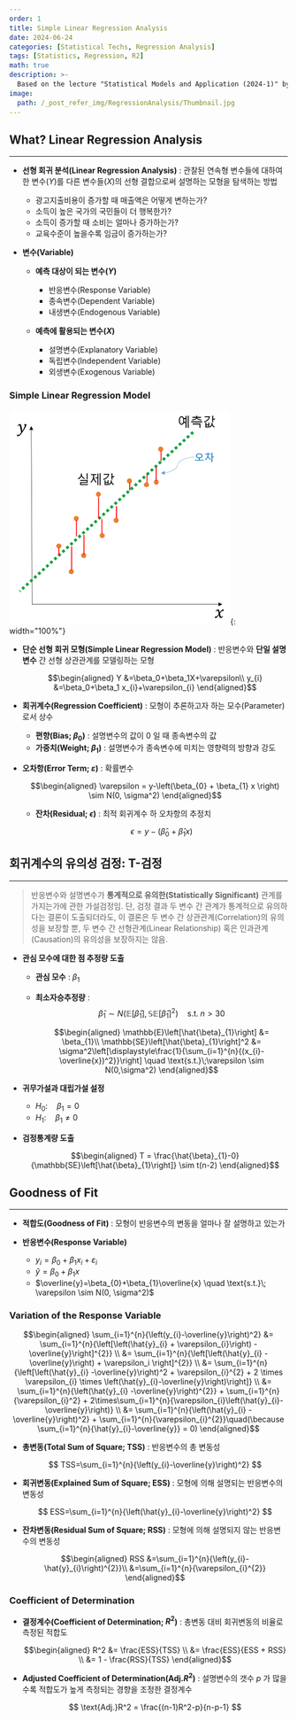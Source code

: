 ```yaml
---
order: 1
title: Simple Linear Regression Analysis
date: 2024-06-24
categories: [Statistical Techs, Regression Analysis]
tags: [Statistics, Regression, R2]
math: true
description: >-
  Based on the lecture "Statistical Models and Application (2024-1)" by Prof. Yeo Jin Chung, Dept. of Data Science, The Grad. School, Kookmin Univ.
image:
  path: /_post_refer_img/RegressionAnalysis/Thumbnail.jpg
---
```


## What? Linear Regression Analysis
-----

- **선형 회귀 분석(Linear Regression Analysis)** : 관찰된 연속형 변수들에 대하여 한 변수($Y$)를 다른 변수들($X$)의 선형 결합으로써 설명하는 모형을 탐색하는 방법
    - 광고지출비용이 증가할 때 매출액은 어떻게 변하는가?
    - 소득이 높은 국가의 국민들이 더 행복한가?
    - 소득이 증가할 때 소비는 얼마나 증가하는가?
    - 교육수준이 높을수록 임금이 증가하는가?

- **변수(Variable)**
    - **예측 대상이 되는 변수($Y$)**
        - 반응변수(Response Variable)
        - 종속변수(Dependent Variable)
        - 내생변수(Endogenous Variable)

    - **예측에 활용되는 변수($X$)**
        - 설명변수(Explanatory Variable)
        - 독립변수(Independent Variable)
        - 외생변수(Exogenous Variable)

### Simple Linear Regression Model

![01](/_post_refer_img/RegressionAnalysis/01-01.png){: width="100%"}

- **단순 선형 회귀 모형(Simple Linear Regression Model)** : 반응변수와 **단일 설명변수** 간 선형 상관관계를 모델링하는 모형

    $$\begin{aligned}
    Y
    &=\beta_0+\beta_1X+\varepsilon\\
    y_{i}
    &=\beta_0+\beta_1 x_{i}+\varepsilon_{i}
    \end{aligned}$$

- **회귀계수(Regression Coefficient)** : 모형이 추론하고자 하는 모수(Parameter)로서 상수
    - **편향(Bias; $\beta_0$)** : 설명변수의 값이 $0$ 일 때 종속변수의 값
    - **가중치(Weight; $\beta_1$)** : 설명변수가 종속변수에 미치는 영향력의 방향과 강도

- **오차항(Error Term; $\varepsilon$)** : 확률변수

    $$\begin{aligned}
    \varepsilon = y-\left(\beta_{0} + \beta_{1} x \right) \sim N(0, \sigma^2)
    \end{aligned}$$

    - **잔차(Residual; $\epsilon$)** : 최적 회귀계수 하 오차항의 추정치

        $$
        \epsilon=y-\left(\hat{\beta}_{0} + \hat{\beta}_{1} x \right)
        $$

## 회귀계수의 유의성 검정: T-검정
-----

> 반응변수와 설명변수가 **통계적으로 유의한(Statistically Significant)** 관계를 가지는가에 관한 가설검정임. 단, 검정 결과 두 변수 간 관계가 통계적으로 유의하다는 결론이 도출되더라도, 이 결론은 두 변수 간 상관관계(Correlation)의 유의성을 보장할 뿐, 두 변수 간 선형관계(Linear Relationship) 혹은 인과관계(Causation)의 유의성을 보장하지는 않음.

- **관심 모수에 대한 점 추정량 도출**
    - **관심 모수** : $\beta_{1}$
    - **최소자승추정량** : $$\hat{\beta}_{1} \sim N(\mathbb{E}\left[\hat{\beta}_{1}\right], \mathbb{SE}\left[\hat{\beta}_{1}\right]^2) \quad \text{s.t.}\;n>30$$
        
        $$\begin{aligned}
        \mathbb{E}\left[\hat{\beta}_{1}\right]
        &= \beta_{1}\\
        \mathbb{SE}\left[\hat{\beta}_{1}\right]^2
        &= \sigma^2\left[\displaystyle\frac{1}{\sum_{i=1}^{n}{(x_{i}-\overline{x})^2}}\right] \quad \text{s.t.}\;\varepsilon \sim N(0,\sigma^2)
        \end{aligned}$$

- **귀무가설과 대립가설 설정**
    - $H_{0}: \quad \beta_{1} = 0$
    - $H_{1}: \quad \beta_{1} \ne 0$

- **검정통계량 도출**

    $$\begin{aligned}
    T = \frac{\hat{\beta}_{1}-0}{\mathbb{SE}\left[\hat{\beta}_{1}\right]} \sim t(n-2)
    \end{aligned}$$

## Goodness of Fit
-----

- **적합도(Goodness of Fit)** : 모형이 반응변수의 변동을 얼마나 잘 설명하고 있는가

- **반응변수(Response Variable)**
    - $y_{i}=\beta_{0}+\beta_{1}x_{i}+\varepsilon_{i}$
    - $\hat{y}=\beta_{0}+\beta_{1}x$
    - $\overline{y}=\beta_{0}+\beta_{1}\overline{x} \quad \text{s.t.}\; \varepsilon \sim N(0, \sigma^2)$

### Variation of the Response Variable

$$\begin{aligned}
\sum_{i=1}^{n}{\left(y_{i}-\overline{y}\right)^2}
&= \sum_{i=1}^{n}{\left[\left(\hat{y}_{i} + \varepsilon_{i}\right) -\overline{y}\right]^{2}} \\
&= \sum_{i=1}^{n}{\left[\left(\hat{y}_{i} -\overline{y}\right) + \varepsilon_i \right]^{2}} \\
&= \sum_{i=1}^{n}{\left[\left(\hat{y}_{i} -\overline{y}\right)^2 + \varepsilon_{i}^{2} + 2 \times \varepsilon_{i} \times \left(\hat{y}_{i}-\overline{y}\right)\right]} \\
&= \sum_{i=1}^{n}{\left(\hat{y}_{i} -\overline{y}\right)^{2}} + \sum_{i=1}^{n}{\varepsilon_{i}^2} + 2\times\sum_{i=1}^{n}{\varepsilon_{i}\left(\hat{y}_{i}-\overline{y}\right)} \\
&= \sum_{i=1}^{n}{\left(\hat{y}_{i} -\overline{y}\right)^2} + \sum_{i=1}^{n}{\varepsilon_{i}^{2}}\quad(\because \sum_{i=1}^{n}{\hat{y}_{i}-\overline{y}} = 0)
\end{aligned}$$

- **총변동(Total Sum of Square; TSS)** : 반응변수의 총 변동성

    $$
    TSS=\sum_{i=1}^{n}{\left(y_{i}-\overline{y}\right)^2}
    $$

- **회귀변동(Explained Sum of Square; ESS)** : 모형에 의해 설명되는 반응변수의 변동성

    $$
    ESS=\sum_{i=1}^{n}{\left(\hat{y}_{i}-\overline{y}\right)^2}
    $$

- **잔차변동(Residual Sum of Square; RSS)** : 모형에 의해 설명되지 않는 반응변수의 변동성

    $$\begin{aligned}
    RSS
    &=\sum_{i=1}^{n}{\left(y_{i}-\hat{y}_{i}\right)^{2}}\\
    &=\sum_{i=1}^{n}{\varepsilon_{i}^{2}}
    \end{aligned}$$

### Coefficient of Determination

- **결정계수(Coefficient of Determination; $R^2$)** : 총변동 대비 회귀변동의 비율로 측정된 적합도

    $$\begin{aligned}
    R^2
    &= \frac{ESS}{TSS} \\
    &= \frac{ESS}{ESS + RSS} \\
    &= 1 - \frac{RSS}{TSS}
    \end{aligned}$$

- **Adjusted Coefficient of Determination($\text{Adj.}R^2$)** : 설명변수의 갯수 $p$ 가 많을수록 적합도가 높게 측정되는 경향을 조정한 결정계수

    $$
    \text{Adj.}R^2 = \frac{(n-1)R^2-p}{n-p-1}
    $$